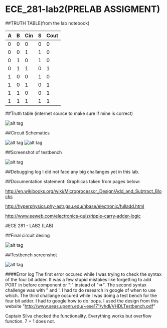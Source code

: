 ECE_281-lab2(PRELAB ASSIGMENT)
============




##TRUTH TABLE(from the lab notebook)

| A | B |Cin| S |Cout|
|---|---|---|---|----|
| 0 | 0 | 0 | 0 | 0  |
| 0 | 0 | 1 | 1 | 0  |
| 0 | 1 | 0 | 1 | 0  |
| 0 | 1 | 1 | 0 | 1  |
| 1 | 0 | 0 | 1 | 0  |
| 1 | 0 | 1 | 0 | 1  |
| 1 | 1 | 0 | 0 | 1  |
| 1 | 1 | 1 | 1 | 1  |


##Truth table (internet source to make sure if mine is correct)

![alt tag](http://s27.postimg.org/ymgnjober/fulladd.gif)

##Circuit Schematics

![alt tag](http://s12.postimg.org/r477rdkl9/300px_1_bit_full_adder_svg.png)
![alt tag](http://s9.postimg.org/dzq2mwotr/1_bit_adder_1318310926_462_207.png)


##Screenshot of testbench

![alt tag](http://s3.postimg.org/wqmnx4l9f/lab_2d_jn_testbench.png)

##Debugging log
I did not face any big challanges yet in this lab.

##Documentation statement:
Graphicas taken from pages below:

http://en.wikibooks.org/wiki/Microprocessor_Design/Add_and_Subtract_Blocks

http://hyperphysics.phy-astr.gsu.edu/hbase/electronic/fulladd.html

http://www.eeweb.com/electronics-quiz/ripple-carry-adder-logic

#ECE 281 - LAB2 (LAB)

##Final circuit desing

![alt tag](http://s9.postimg.org/ew2hy2qsf/2014_02_13_20_56_10.jpg)

##Testbench screenshot

![alt tag](http://s27.postimg.org/3v2xjo003/screenshot_final.png)

####Error log
The first error occured while I was trying to check the syntax of the four bit adder. It was a few stupid mistakes like forgetting to add PORT in before component or ":" instead of "=>".
The second syntax challenge was with " and '. I had to do research in google of when to use which.
The third challange occured while I was doing a test bench for the four bit adder. I had to google how to do loops. I used the design from this website "http://www.seas.upenn.edu/~ese171/vhdl/VHDLTestbench.pdf"


Captain Silva checked the functionality. Everything works but overflow function. 7 + 1 does not.
